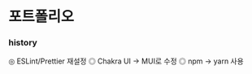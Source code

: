 # 포트폴리오

### history

[2022.12-13]: Todo-List

◎ ESLint/Prettier 재설정
◎ Chakra UI -> MUI로 수정
◎ npm -> yarn 사용
